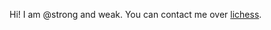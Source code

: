 Hi! I am @strong and weak. You can contact me over [lichess](https://lichess.org/@/Biggest_Brightest). 
